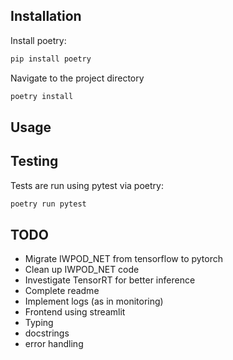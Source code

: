 Installation
------------

Install poetry:

```bash
pip install poetry
```

Navigate to the project directory

```bash
poetry install
```

Usage
-----


Testing
-------

Tests are run using pytest via poetry:

```bash
poetry run pytest
```

TODO
----

- Migrate IWPOD_NET from tensorflow to pytorch
- Clean up IWPOD_NET code
- Investigate TensorRT for better inference
- Complete readme
- Implement logs (as in monitoring)
- Frontend using streamlit
- Typing
- docstrings
- error handling